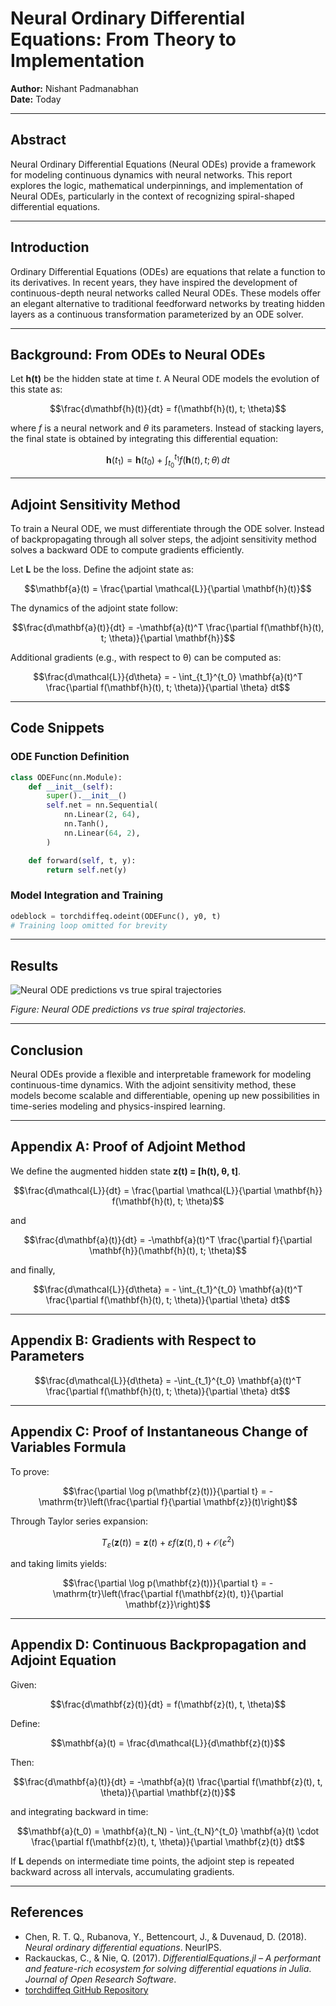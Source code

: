 # Neural Ordinary Differential Equations: From Theory to Implementation

**Author:** Nishant Padmanabhan  
**Date:** Today

---

## Abstract
Neural Ordinary Differential Equations (Neural ODEs) provide a framework for modeling continuous dynamics with neural networks. This report explores the logic, mathematical underpinnings, and implementation of Neural ODEs, particularly in the context of recognizing spiral-shaped differential equations.

---

## Introduction
Ordinary Differential Equations (ODEs) are equations that relate a function to its derivatives. In recent years, they have inspired the development of continuous-depth neural networks called Neural ODEs. These models offer an elegant alternative to traditional feedforward networks by treating hidden layers as a continuous transformation parameterized by an ODE solver.

---

## Background: From ODEs to Neural ODEs
Let **h(t)** be the hidden state at time *t*. A Neural ODE models the evolution of this state as:

$$\frac{d\mathbf{h}(t)}{dt} = f(\mathbf{h}(t), t; \theta)$$

where *f* is a neural network and *θ* its parameters. Instead of stacking layers, the final state is obtained by integrating this differential equation:

$$\mathbf{h}(t_1) = \mathbf{h}(t_0) + \int_{t_0}^{t_1} f(\mathbf{h}(t), t; \theta)\,dt$$

---

## Adjoint Sensitivity Method
To train a Neural ODE, we must differentiate through the ODE solver. Instead of backpropagating through all solver steps, the adjoint sensitivity method solves a backward ODE to compute gradients efficiently.

Let **L** be the loss. Define the adjoint state as:

$$\mathbf{a}(t) = \frac{\partial \mathcal{L}}{\partial \mathbf{h}(t)}$$

The dynamics of the adjoint state follow:

$$\frac{d\mathbf{a}(t)}{dt} = -\mathbf{a}(t)^T \frac{\partial f(\mathbf{h}(t), t; \theta)}{\partial \mathbf{h}}$$

Additional gradients (e.g., with respect to θ) can be computed as:

$$\frac{d\mathcal{L}}{d\theta} = - \int_{t_1}^{t_0} \mathbf{a}(t)^T \frac{\partial f(\mathbf{h}(t), t; \theta)}{\partial \theta} dt$$

---

## Code Snippets

### ODE Function Definition
```python
class ODEFunc(nn.Module):
    def __init__(self):
        super().__init__()
        self.net = nn.Sequential(
            nn.Linear(2, 64),
            nn.Tanh(),
            nn.Linear(64, 2),
        )

    def forward(self, t, y):
        return self.net(y)
```

### Model Integration and Training
```python
odeblock = torchdiffeq.odeint(ODEFunc(), y0, t)
# Training loop omitted for brevity
```

---

## Results

![Neural ODE predictions vs true spiral trajectories](spiral_results.png)

*Figure: Neural ODE predictions vs true spiral trajectories.*

---

## Conclusion
Neural ODEs provide a flexible and interpretable framework for modeling continuous-time dynamics. With the adjoint sensitivity method, these models become scalable and differentiable, opening up new possibilities in time-series modeling and physics-inspired learning.

---

## Appendix A: Proof of Adjoint Method
We define the augmented hidden state **z(t) = [h(t), θ, t]**.

$$\frac{d\mathcal{L}}{dt} = \frac{\partial \mathcal{L}}{\partial \mathbf{h}} f(\mathbf{h}(t), t; \theta)$$

and

$$\frac{d\mathbf{a}(t)}{dt} = -\mathbf{a}(t)^T \frac{\partial f}{\partial \mathbf{h}}(\mathbf{h}(t), t; \theta)$$

and finally,

$$\frac{d\mathcal{L}}{d\theta} = - \int_{t_1}^{t_0} \mathbf{a}(t)^T \frac{\partial f(\mathbf{h}(t), t; \theta)}{\partial \theta} dt$$

---

## Appendix B: Gradients with Respect to Parameters

$$\frac{d\mathcal{L}}{d\theta} = -\int_{t_1}^{t_0} \mathbf{a}(t)^T \frac{\partial f(\mathbf{h}(t), t; \theta)}{\partial \theta} dt$$

---

## Appendix C: Proof of Instantaneous Change of Variables Formula

To prove:

$$\frac{\partial \log p(\mathbf{z}(t))}{\partial t} = -\mathrm{tr}\left(\frac{\partial f}{\partial \mathbf{z}}(t)\right)$$

Through Taylor series expansion:

$$T_{\varepsilon}(\mathbf{z}(t)) = \mathbf{z}(t) + \varepsilon f(\mathbf{z}(t), t) + \mathcal{O}(\varepsilon^2)$$

and taking limits yields:

$$\frac{\partial \log p(\mathbf{z}(t))}{\partial t} = -\mathrm{tr}\left(\frac{\partial f(\mathbf{z}(t), t)}{\partial \mathbf{z}}\right)$$

---

## Appendix D: Continuous Backpropagation and Adjoint Equation

Given:

$$\frac{d\mathbf{z}(t)}{dt} = f(\mathbf{z}(t), t, \theta)$$

Define:

$$\mathbf{a}(t) = \frac{d\mathcal{L}}{d\mathbf{z}(t)}$$

Then:

$$\frac{d\mathbf{a}(t)}{dt} = -\mathbf{a}(t) \frac{\partial f(\mathbf{z}(t), t, \theta)}{\partial \mathbf{z}(t)}$$

and integrating backward in time:

$$\mathbf{a}(t_0) = \mathbf{a}(t_N) - \int_{t_N}^{t_0} \mathbf{a}(t) \cdot \frac{\partial f(\mathbf{z}(t), t, \theta)}{\partial \mathbf{z}(t)} dt$$

If **L** depends on intermediate time points, the adjoint step is repeated backward across all intervals, accumulating gradients.

---

## References
- Chen, R. T. Q., Rubanova, Y., Bettencourt, J., & Duvenaud, D. (2018). *Neural ordinary differential equations*. NeurIPS.
- Rackauckas, C., & Nie, Q. (2017). *DifferentialEquations.jl – A performant and feature-rich ecosystem for solving differential equations in Julia*. *Journal of Open Research Software*.
- [torchdiffeq GitHub Repository](https://github.com/rtqichen/torchdiffeq)
